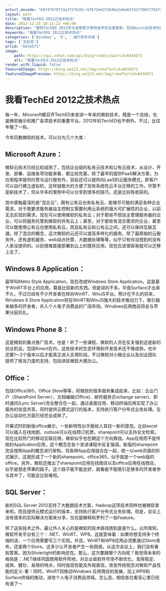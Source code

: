 ```yaml
---
arturl_encode: "68747470733a2f2f626c:6f672e6373646e2e6e65742f706f776572746f6f6c73746561:6d2f61727469636c652f64657461696c732f38343334353731"
layout: post
title: "我看TechEd-2012之技术热点"
date: 2012-12-25 18:11:22 +08:00
description: "微软TechED 2012年大会聚焦于微软技术的全面更新，包括Azure云技术的成熟与多样化服务、W"
keywords: "我看TechEd 2012之技术热点"
categories: ['Windows', '8', '.NET软件开发']
tags: ['无标签']
artid: "8434571"
image:
    path: https://api.vvhan.com/api/bing?rand=sj&artid=8434571
    alt: "我看TechEd-2012之技术热点"
render_with_liquid: false
featuredImage: https://bing.ee123.net/img/rand?artid=8434571
featuredImagePreview: https://bing.ee123.net/img/rand?artid=8434571
---
```


# 我看TechEd 2012之技术热点

每一年，Micorsoft都召开TechED来宣讲一年来的微软技术，既是一个总结，也是微软展示和推广各项技术的重要平台。2012年的TechED也不例外，不过，比往年晚了一些。

今年历数微软的技术，可以分为几个大类：

## Microsoft Azure：

微软云技术已经比较成熟了，包括企业级的私有云技术和公有云技术，从设计、开发、部署、运维各项功能来看，都比较完善。除了最早的提供PaaS解决方案，为应用程序提供托管与运行服务外，目前还可以提供向LaaS的云服务模式，即客户可以自行建立虚拟机，这样就极大的方便了现有系统性云平台迁移的工作。尽管不是新技术了，但从许多的案例中可以分享到很多的技巧，还是比较有收获的。

其中感触最深的是“混合云”，既有公有云也有私有云，能够尽可能的满足各种企业需求。对于既要求服务器自主控制又需要利用云系统的强大可扩展性的企业，以前无法实现的需求，现在可以使用微软的私有云；对于那些不想自主管理服务器的企业，可以将服务托管到微软的共有云上；甚至，对于那些有混合需求的企业，甚至可以既使用公有云也使用私有云，而且私有云和公有云之间，还可以保持互联互通。除了混合的概念，这次微软的云还可以提高多样化的服务。除了最原始的云服务外，还有虚机服务、web站点托管、大数据处理等等，似乎只有你没想到的没有人家没提供的。以前很难直接部署到云上的既存应用，现在应该很容易就可以迁移上去了。

## Windows 8 Application：

最早叫Metro Style Application，现在改成Windows Store Application。这是基于WinRT平台上的应用，算是比较新的东西。但是讲的不多。毕竟Surface才出来不久，不过已经有不少开发者在转向WinRT、WinJS平台。预计在不久的将来，Windows 8 Store Application将在WinRT和WinJS强大的技术推动力下，吸引越来越多的开发者，杀入个人电子消费品的广阔市场。Windows应用商店将会与苹果分庭抗礼。

## Windows Phone 8：

这是微软的重点推广技术，也是！听了一些课程，微软的人员在反复强到这是新的创业机会。包括Kinect在内，这些技术的生态环境和开发技术还不够成熟，也许还要1～2个版本以后才能真正进入实用阶段。不过微软对小微企业以及创业团队提供了相当力度的支持，包括进驻微软大楼办公。

## Office：

包括Office365，Office Store等等，将微软的很多服务集成起来，比如：企业门户（SharePoint Server）、文档编辑(Office)、邮件服务(Exchange server)、即时通讯(Lync Server)完全整合在一起，通过桌面应用、移动终端应用实现了办公服务的信息共享。同时提供云模式运行的版本，支持执行客户分布式业务处理。在办公自动化方面已经完全成熟了。

开幕式时的新版office展示，一些新特性似乎能给人耳目一新的感觉。比如excel可以插入在线地图，outlook可以在线预订机票，sharepoint可以支持全文检索。现在比较热门的移动互联应用，微软似乎也在朝这个方向靠拢。App应用而不是传统的Application应用，这个概念在各个宣讲课程中反复强调。新版的sharepoint完全按照App的概念进行架构，将各种App应用组合在一起，统一以web页面的形式展示，这就形成了一个新的sharepoint。office365，似乎就是一个web版的office。另外，微软还推出了sharepoint应用在线商店以及office应用在线商店，似乎是想走苹果的路子。这个路子能不能走好，就看能不能吸引足够多的开发者参与其中了，可能会比较难吧。

## SQL Server：

新的SQL Server 2012支持了大数据技术方案，Hadoop这项技术同样也被微软拿来啦。而且提供云模式运行的版本，支持执行客户分布式业务处理。但是，会议上没有很多的实际解决方案来分享，仅仅是解释和罗列了一些Feature。

除了这些技术之外，最让外人关心的是微软的技术路线图到底是什么。众所周知，微软开发平台有三个：.NET、WinRT、WP8。这就意味着：如果你想支持多个终端的话，一个应用需要写三个实现。并且，WinRT和WP8应用必须要通过Store发布，还是两个Store。这多少让开发者产生一些困惑。从这次会议上，我们没有看到答案。因为Silvierlight的影响还在。那么，这次要跟哪个方向呢？我觉得未来的格局是：.NET继续巩固商用软件阵地，对企业级软件市场不断优化，发挥稳定、成熟、健壮、易用的特点，同时提高性能及外观表现，改变传统观念对微软产品性能的定义-重！同时，WinRT则推动Windows 应用商店的发展，加上WP8和Surface终端的推动，进攻个人电子消费品领域。怎么选，相信各位看官心里已经有谱了～
